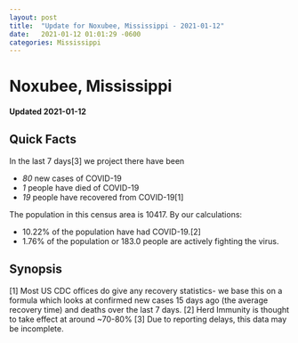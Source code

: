 ```yaml
---
layout: post
title:  "Update for Noxubee, Mississippi - 2021-01-12"
date:   2021-01-12 01:01:29 -0600
categories: Mississippi
---
```


# Noxubee, Mississippi
#### Updated 2021-01-12

## Quick Facts

In the last 7 days[3] we project there have been
- *80* new cases of COVID-19
- *1* people have died of COVID-19
- *19* people have recovered from COVID-19[1]

The population in this census area is 10417. By our calculations:
- 10.22% of the population have had COVID-19.[2]
- 1.76% of the population or 183.0 people are actively fighting the virus.

## Synopsis




[1] Most US CDC offices do give any recovery statistics- we base this on a formula which looks at confirmed new cases
15 days ago (the average recovery time) and deaths over the last 7 days.
[2] Herd Immunity is thought to take effect at around ~70-80%
[3] Due to reporting delays, this data may be incomplete. 
    